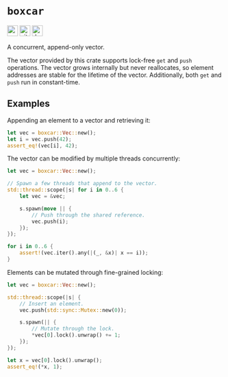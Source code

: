 # `boxcar`

[<img alt="crates.io" src="https://img.shields.io/crates/v/boxcar?style=for-the-badge" height="25">](https://crates.io/crates/boxcar)
[<img alt="github" src="https://img.shields.io/badge/github-boxcar-blue?style=for-the-badge" height="25">](https://github.com/ibraheemdev/boxcar)
[<img alt="docs.rs" src="https://img.shields.io/docsrs/boxcar?style=for-the-badge" height="25">](https://docs.rs/boxcar)

A concurrent, append-only vector.

The vector provided by this crate supports lock-free `get` and `push` operations.
The vector grows internally but never reallocates, so element addresses are stable
for the lifetime of the vector. Additionally, both `get` and `push` run in constant-time.

## Examples

Appending an element to a vector and retrieving it:

```rust
let vec = boxcar::Vec::new();
let i = vec.push(42);
assert_eq!(vec[i], 42);
```

The vector can be modified by multiple threads concurrently:

```rust
let vec = boxcar::Vec::new();

// Spawn a few threads that append to the vector.
std::thread::scope(|s| for i in 0..6 {
    let vec = &vec;

    s.spawn(move || {
        // Push through the shared reference.
        vec.push(i);
    });
});

for i in 0..6 {
    assert!(vec.iter().any(|(_, &x)| x == i));
}
```

Elements can be mutated through fine-grained locking:

```rust
let vec = boxcar::Vec::new();

std::thread::scope(|s| {
    // Insert an element.
    vec.push(std::sync::Mutex::new(0));

    s.spawn(|| {
        // Mutate through the lock.
        *vec[0].lock().unwrap() += 1;
    });
});

let x = vec[0].lock().unwrap();
assert_eq!(*x, 1);
```
